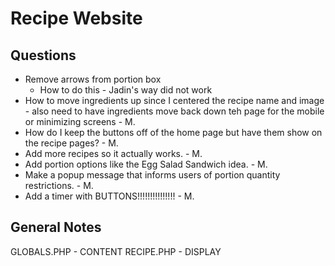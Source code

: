 # Recipe Website

## Questions

- Remove arrows from portion box
    - How to do this - Jadin's way did not work
- How to move ingredients up since I centered the recipe name and image - also need to have ingredients move back down teh page for the mobile or minimizing screens - M.
- How do I keep the buttons off of the home page but have them show on the recipe pages? - M.
- Add more recipes so it actually works. - M.
- Add portion options like the Egg Salad Sandwich idea. - M.
- Make a popup message that informs users of portion quantity restrictions. - M.
- Add a timer with BUTTONS!!!!!!!!!!!!!!! - M.

## General Notes

GLOBALS.PHP - CONTENT
RECIPE.PHP - DISPLAY


